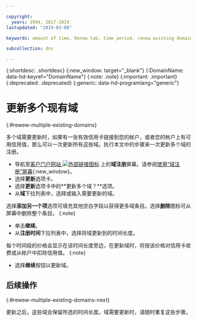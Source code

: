 ```yaml
---

copyright:
  years: 1994, 2017-2019
lastupdated: "2019-03-08"

keywords: amount of time, Renew tab, time period, renew existing domains

subcollection: dns

---
```


{:shortdesc: .shortdesc}
{:new_window: target="_blank"}
{:DomainName: data-hd-keyref="DomainName"}
{:note: .note}
{:important: .important}
{:deprecated: .deprecated}
{:generic: data-hd-programlang="generic"}

# 更新多个现有域
{:#rewew-multiple-existing-domains}

多个域需要更新时，如果有一张有效信用卡链接到您的帐户，或者您的帐户上有可用信用值，那么可以一次更新所有这些域。执行本文中的步骤来一次更新多个域的注册。

* 导航至[客户门户网站 ![外部链接图标](../../icons/launch-glyph.svg "外部链接图标")](https://{DomainName}/) 上的**域注册**屏幕。请参阅[使用“域注册”屏幕](/docs/infrastructure/dns?topic=dns-how-to-use-the-domain-registration-screen){:new_window}。
* 选择**更新**选项卡。
* 选择**更新**选项卡中的**更新多个域？**选项。
* 从**域**下拉列表中，选择或输入需要更新的域。 

选择**添加另一个项**选项可填充其他空白字段以获得更多域条目。选择**删除**图标可从屏幕中删除整个条目。
{:note}
* 单击**继续**。
* 从**注册时间**下拉列表中，选择将域更新到的时间长度。

每个时间段的价格会显示在该时间长度旁边，在更新域时，将按该价格对信用卡收费或从帐户中扣除信用值。
{:note}  

* 选择**继续**按钮以更新域。

## 后续操作
{:#rewew-multiple-existing-domains-next}

更新之后，这些域会保留所选的时间长度。域需要更新时，请随时重复这些步骤。

